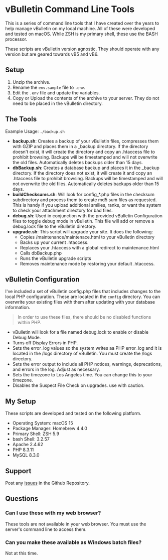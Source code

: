 # vBulletin Command Line Tools

This is a series of command line tools that I have created over the years to help manage vBulletin on my local machine. All of these were developed and tested on macOS. While ZSH is my primary shell, these use the BASH processor.

These scripts are vBulletin version agnostic. They should operate with any version but are geared towards vB5 and vB6.

## Setup

1. Unzip the archive.
2. Rename the `env.sample` file to `.env`.
3. Edit the `.env` file and update the variables.
4. Copy or Upload the contents of the archive to your server. They do not need to be placed in the vBulletin directory.

## The Tools

Example Usage: `./backup.sh`

- **backup.sh**: Creates a backup of your vBulletin files, compresses them with GZIP and places them in a _backup directory. If the directory doesn't exist, it will create the directory and copy an .htaccess file to prohibit browsing. Backups will be timestamped and will not overwrite the old files. Automatically deletes backups older than 15 days.
- **dbBackup.sh**: Creates a database backup and places it in the _backup directory. If the directory does not exist, it will create it and copy an .htaccess file to prohibit browsing. Backups will be timestamped and will not overwrite the old files. Automatically deletes backups older than 15 days.
- **buildChecksums.sh**: Will look for config_*.php files in the checksum subdirectory and process them to create md5 sum files as requested. This is handy if you upload additional smilies, ranks, or want the system to check your attachment directory for bad files.
- **debug.sh**: Used in conjunction with the provided vBulletin Configuration files to toggle debug mode in vBulletin. This file will add or remove a debug.lock file to the vBulletin directory.
- **upgrade.sh**: This script will upgrade your site. It does the following:
  - Copies /maintenance/maintenace.html to your vBulletin directory
  - Backs up your current .htaccess.
  - Replaces your .htaccess with a global redirect to maintenance.html
  - Calls dbBackup.php
  - Runs the vBulletin upgrade scripts
  - Removes maintenance mode by restoring your default .htaccess.

## vBulletin Configuration

I've included a set of vBulletin config.php files that includes changes to the local PHP configuration. These are located in the `config` directory. You can overwrite your existing files with them after updating with your database information.

> In order to use these files, there should be no disabled functions within PHP.

- vBulletin will look for a file named debug.lock to enable or disable Debug Mode.
- Turns off Display Errors in PHP.
- Sets the error_log values so the system writes aa PHP error_log and it is located in the /logs directory of vBulletin. You must create the /logs directory.
- Sets the error output to include all PHP notices, warnings, deprecations, and errors in the log. Adjust as necessary.
- Sets the timezone to Los Angeles time. You can change this to your timezone.
- Disables the Suspect File Check on upgrades. use with caution.

## My Setup

These scripts are developed and tested on the following platform.

- Operating System: macOS 15
- Package Manager: Homebrew 4.4.0
- Primary Shell: ZSH 5.9
- bash Shell: 3.2.57
- Apache 2.4.62
- PHP 8.3.11
- MySQL 8.3.0

## Support

Post any [issues](https://github.com/wayneluke/vb_cl_tools/issues) in the Github Repository.

## Questions

### Can I use these with my web browser?

These tools are not available in your web browser. You must use the server's command line to access them.

### Can you make these available as Windows batch files?

Not at this time.

